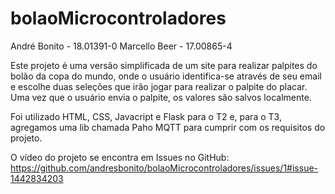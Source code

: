 # bolaoMicrocontroladores

André Bonito - 18.01391-0
Marcello Beer - 17.00865-4

Este projeto é uma versão simplificada de um site para realizar palpites do bolão da copa do mundo, onde o usuário identifica-se através de seu email e escolhe duas seleções que irão jogar para realizar o palpite do placar. Uma vez que o usuário envia o palpite, os valores são salvos localmente.

Foi utilizado HTML, CSS, Javacript e Flask para o T2 e, para o T3, agregamos uma lib chamada Paho MQTT para cumprir com os requisitos do projeto.

O vídeo do projeto se encontra em Issues no GitHub: https://github.com/andresbonito/bolaoMicrocontroladores/issues/1#issue-1442834203

